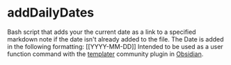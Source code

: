 # addDailyDates
Bash script that adds your the current date as a link to a specified markdown note if the date isn't already added to the file. The Date is added in the following formatting: [[YYYY-MM-DD]] Intended to be used as a user function command with the [templater](https://silentvoid13.github.io/Templater/) community plugin in [Obsidian](obsidian.md).

